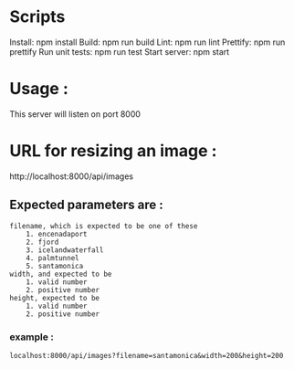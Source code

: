# Scripts
Install: npm install
Build: npm run build
Lint: npm run lint
Prettify: npm run prettify
Run unit tests: npm run test
Start server: npm start

# Usage :

This server will listen on port 8000

# URL for resizing an image :

http://localhost:8000/api/images

## Expected parameters are :
	filename, which is expected to be one of these 
		1. encenadaport
		2. fjord
		3. icelandwaterfall
		4. palmtunnel
		5. santamonica
	width, and expected to be 
		1. valid number
		2. positive number 
	height, expected to be 
		1. valid number
		2. positive number
### example :
	localhost:8000/api/images?filename=santamonica&width=200&height=200
